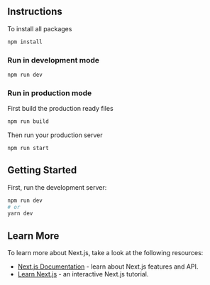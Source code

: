 ## Instructions

To install all packages

```bash
npm install
```

### Run in development mode

```bash
npm run dev
```

### Run in production mode

First build the production ready files

```bash
npm run build
```

Then run your production server

```bash
npm run start
```

## Getting Started

First, run the development server:

```bash
npm run dev
# or
yarn dev
```

## Learn More

To learn more about Next.js, take a look at the following resources:

- [Next.js Documentation](https://nextjs.org/docs) - learn about Next.js features and API.
- [Learn Next.js](https://nextjs.org/learn) - an interactive Next.js tutorial.

